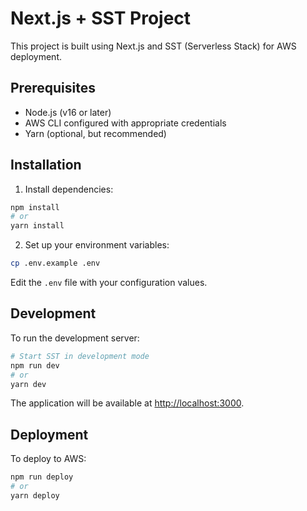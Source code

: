 # Next.js + SST Project

This project is built using Next.js and SST (Serverless Stack) for AWS deployment.

## Prerequisites

- Node.js (v16 or later)
- AWS CLI configured with appropriate credentials
- Yarn (optional, but recommended)

## Installation

1. Install dependencies:
```bash
npm install
# or
yarn install
```

2. Set up your environment variables:
```bash
cp .env.example .env
```
Edit the `.env` file with your configuration values.

## Development

To run the development server:

```bash
# Start SST in development mode
npm run dev
# or
yarn dev
```

The application will be available at [http://localhost:3000](http://localhost:3000).

## Deployment

To deploy to AWS:

```bash
npm run deploy
# or
yarn deploy
```

